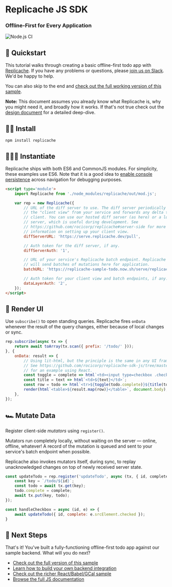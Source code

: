 # Replicache JS SDK

### Offline-First for Every Application

![Node.js CI](https://github.com/rocicorp/replicache-sdk-js/workflows/Node.js%20CI/badge.svg)

## 👋 Quickstart

This tutorial walks through creating a basic offline-first todo app with [Replicache](https://replicache.dev/). If you have any problems or questions, please [join us on Slack](https://join.slack.com/t/rocicorp/shared_invite/zt-h8ygwu8j-RVniv5XsBps0Q9oJXdMyoA). We'd be happy to help.

You can also skip to the end and [check out the full working version of this sample](https://github.com/rocicorp/replicache-sdk-js/tree/master/sample/cal).

**Note:** This document assumes you already know what Replicache is, why you might need it, and broadly how it works. If that's not true check out the [design document](https://github.com/rocicorp/replicache/blob/master/design.md) for a detailed deep-dive.

## 🏃‍♂️ Install

```
npm install replicache
```

## 🚴🏿‍♀️ Instantiate

Replicache ships with both ES6 and CommonJS modules. For simplicity, these examples use ES6. Note that it is a good idea to [enable console persistence](http://devtoolsecrets.com/secret/console-persistent-console.html) across navigation for debugging purposes.

```html
<script type='module'>
    import Replicache from './node_modules/replicache/out/mod.js';

    var rep = new Replicache({
        // URL of the diff server to use. The diff server periodically fetches
        // the "client view" from your service and forwards any delta to the
        // client. You can use our hosted diff server (as here) or a local diff
        // server, which is useful during development. See
        // https://github.com/rocicorp/replicache#server-side for more
        // information on setting up your client view.
        diffServerURL: 'https://serve.replicache.dev/pull',

        // Auth token for the diff server, if any.
        diffServerAuth: '1',

        // URL of your service's Replicache batch endpoint. Replicache
        // will send batches of mutations here for application.
        batchURL: 'https://replicache-sample-todo.now.sh/serve/replicache-batch',

        // Auth token for your client view and batch endpoints, if any.
        dataLayerAuth: '2',
    });
</script>
```

## 🚗 Render UI

Use `subscribe()` to open standing queries. Replicache fires `onData` whenever the result of the query changes, either because of local changes or sync.

```js
rep.subscribe(async tx => {
    return await toArray(tx.scan({ prefix: '/todo/' }));
}, {
    onData: result => {
        // Using lit-html, but the principle is the same in any UI framework.
        // See https://github.com/rocicorp/replicache-sdk-js/tree/master/sample/cal
        // for an example using React.
        const toggle = complete => html`<td><input type=checkbox .checked=${complete}></td>`;
        const title = text => html`<td>${text}</td>`;
        const row = todo => html`<tr>${toggle(todo.complete)}${title(todo.text)}</tr>`;
        render(html`<table>${result.map(row)}</table>`, document.body);
    },
});
```

## 🏎 Mutate Data

Register client-side *mutators* using `register()`.

Mutators run completely locally, without waiting on the server — online, offline, whatever! A record of the mutation is queued and sent to your service's batch endpoint when possible.

Replicache also invokes mutators itself, during sync, to replay unacknowledged changes on top of newly received server state.

```js
const updateTodo = rep.register('updateTodo', async (tx, { id, complete }) => {
    const key = `/todo/${id}`;
    const todo = await tx.get(key);
    todo.complete = complete;
    await tx.put(key, todo);
});

const handleCheckbox = async (id, e) => {
    await updateTodo({ id, complete: e.srcElement.checked });
}
```

## 🚀 Next Steps

That's it! You've built a fully-functioning offline-first todo app against our sample backend. What will you do next?

* [Check out the full version of this sample](https://github.com/rocicorp/replicache-sdk-js/tree/master/sample/lit-todo)
* [Learn how to build your own backend integration](https://github.com/rocicorp/replicache#server-side)
* [Check out the richer React/Babel/GCal sample](https://github.com/rocicorp/replicache-sdk-js/tree/master/sample/cal)
* [Browse the full JS documentation](https://replicache-sdk-js.now.sh/)
